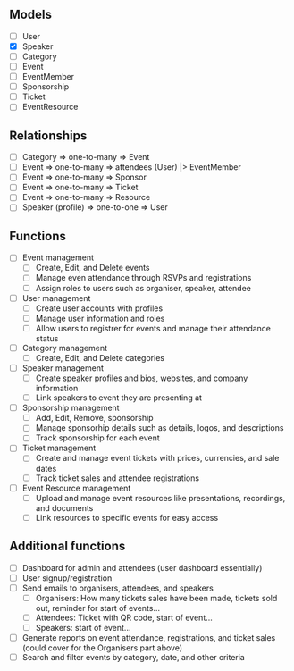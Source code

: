 ## Models
- [ ] User
- [x] Speaker
- [ ] Category
- [ ] Event
- [ ] EventMember
- [ ] Sponsorship
- [ ] Ticket
- [ ] EventResource
## Relationships
- [ ] Category => one-to-many => Event
- [ ] Event => one-to-many => attendees (User) |> EventMember
- [ ] Event => one-to-many => Sponsor
- [ ] Event => one-to-many => Ticket
- [ ] Event => one-to-many => Resource
- [ ] Speaker (profile) => one-to-one => User

## Functions
- [ ] Event management
    - [ ] Create, Edit, and Delete events
    - [ ] Manage even attendance through RSVPs and registrations
    - [ ] Assign roles to users such as organiser, speaker, attendee
- [ ] User management
    - [ ] Create user accounts with profiles
    - [ ] Manage user information and roles
    - [ ] Allow users to registrer for events and manage their attendance status
- [ ] Category management
    - [ ] Create, Edit, and Delete categories
- [ ] Speaker management
    - [ ] Create speaker profiles and bios, websites, and company information
    - [ ] Link speakers to event they are presenting at
- [ ] Sponsorship management
    - [ ] Add, Edit, Remove, sponsorship
    - [ ] Manage sponsorhip details such as details, logos, and descriptions
    - [ ] Track sponsorship for each event
- [ ] Ticket management
    - [ ] Create and manage event tickets with prices, currencies, and sale dates
    - [ ] Track ticket sales and attendee registrations
- [ ] Event Resource management
    - [ ] Upload and manage event resources like presentations, recordings, and documents
    - [ ] Link resources to specific events for easy access

## Additional functions
- [ ] Dashboard for admin and attendees (user dashboard essentially)
- [ ] User signup/registration
- [ ] Send emails to organisers, attendees, and speakers
    - [ ] Organisers: How many tickets sales have been made, tickets sold out, reminder for start of events...
    - [ ] Attendees: Ticket with QR code, start of event...
    - [ ] Speakers: start of event...
- [ ] Generate reports on event attendance, registrations, and ticket sales (could cover for the Organisers part above)
- [ ] Search and filter events by category, date, and other criteria
